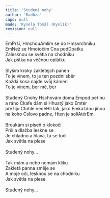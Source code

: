 ```yaml
---
title: 'Studené nohy'
author: 'Radůza'
capo: null
made: 'Kysela Tomáš (Kyslík)'
revision: null
---
```


<verse number="1:"></verse><wrapper><chord>Em</chord></wrapper>Prší, <wrapper><chord>Hm</chord></wrapper>chou<wrapper><chord>Am</chord></wrapper>lím se do <wrapper><chord>Hm</chord></wrapper>svrchníku<br>
<wrapper><chord>Em</chord></wrapper>Než se <wrapper><chord>Hm</chord></wrapper>otočím <wrapper><chord>C</chord></wrapper>na pod<wrapper><chord>D</chord></wrapper>patku<br>
Zalesknou se světla na chodníku<br>
Jak pštka na věčnou oplátku<br>
<br>
<verse number="2:"></verse>Slyším kroky zakletejch panen<br>
To je vínem, to je ten pozdní sběr<br>
Každá kosa najde svůj kámen<br>
To je vínem, ber mě, ber<br>
<br>
<verse number="R:"></verse>Studený <wrapper><chord>C</chord></wrapper>nohy <wrapper><chord>H</chord></wrapper>schovám doma <wrapper><chord>Em</chord></wrapper>pod peřinu<br>
a ráno <wrapper><chord>C</chord></wrapper>kafe dám si <wrapper><chord>H</chord></wrapper>hustý jako <wrapper><chord>Em</chord></wrapper>tér<br>
přežiju <wrapper><chord>C</chord></wrapper>tuhle nedě<wrapper><chord>H</chord></wrapper>li tak, jako <wrapper><chord>Em</chord></wrapper>každou jinou<br>
na koho <wrapper><chord>C</chord></wrapper>slovo padne, <wrapper><chord>H</chord></wrapper>ten je soli<wrapper><chord>A</chord></wrapper>tér<wrapper><chord>Em</chord></wrapper>.<br>
<br>
<verse number="3:"></verse>Broukám si píseň o klokočí<br>
Prší a dlažba leskne se<br>
Je chladno a hlava, ta se točí<br>
Jak světla na plese<br>
<br>
<verse number="R:"></verse>Studený nohy...<br>
<br>
<verse number="4:"></verse>Tak mám a nebo nemám kliku<br>
Zakletá panna směje se<br>
A moje oči, lesknou se na chodníku<br>
Jak světla na plese<br>
<br>
<verse number="R:"></verse>Studený nohy...